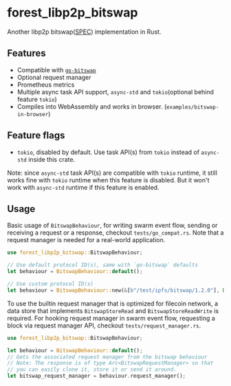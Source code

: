 # forest_libp2p_bitswap

Another libp2p
bitswap([SPEC](https://github.com/ipfs/specs/blob/main/BITSWAP.md))
implementation in Rust.

## Features

- Compatible with [`go-bitswap`](https://github.com/ipfs/go-bitswap)
- Optional request manager
- Prometheus metrics
- Multiple async task API support, `async-std` and `tokio`(optional behind
  feature `tokio`)
- Compiles into WebAssembly and works in browser.
  (`examples/bitswap-in-browser`)

## Feature flags

- `tokio`, disabled by default. Use task API(s) from `tokio` instead of
  `async-std` inside this crate.

Note: since `async-std` task API(s) are compatible with `tokio` runtime, it
still works fine with `tokio` runtime when this feature is disabled. But it
won't work with `async-std` runtime if this feature is enabled.

## Usage

Basic usage of `BitswapBehaviour`, for writing swarm event flow, sending or
receiving a request or a response, checkout `tests/go_compat.rs`. Note that a
request manager is needed for a real-world application.

```rust
use forest_libp2p_bitswap::BitswapBehaviour;

// Use default protocol ID(s), same with `go-bitswap` defaults
let behaviour = BitswapBehaviour::default();

// Use custom protocol ID(s)
let behaviour = BitswapBehaviour::new(&[b"/test/ipfs/bitswap/1.2.0"], Default::default());
```

To use the builtin request manager that is optimized for filecoin network, a
data store that implements `BitswapStoreRead` and `BitswapStoreReadWrite` is
required. For hooking request manager in swarm event flow, requesting a block
via request manager API, checkout `tests/request_manager.rs`.

```rust
use forest_libp2p_bitswap::BitswapBehaviour;

let behaviour = BitswapBehaviour::default();
// Gets the associated request manager from the bitswap behaviour
// Note: The response is of type Arc<BitswapRequestManager> so that
// you can easily clone it, store it or send it around.
let bitswap_request_manager = behaviour.request_manager();
```
